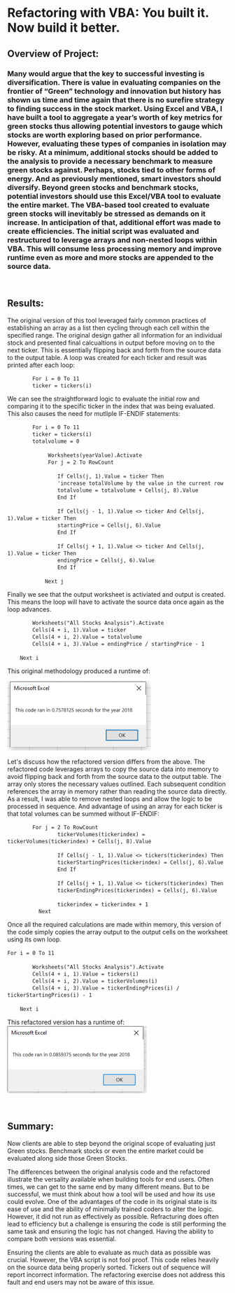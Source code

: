 # Refactoring with VBA: You built it.  Now build it better.

## Overview of Project:

### Many would argue that the key to successful investing is diversification.  There is value in evaluating companies on the frontier of “Green” technology and innovation but history has shown us time and time again that there is no surefire strategy to finding success in the stock market.  Using Excel and VBA, I have built a tool to aggregate a year’s worth of key metrics for green stocks thus allowing potential investors to gauge which stocks are worth exploring based on prior performance.    However, evaluating these types of companies in isolation may be risky.  At a minimum, additional stocks should be added to the analysis to provide a necessary benchmark to measure green stocks against.  Perhaps, stocks tied to other forms of energy.  And as previously mentioned, smart investors should diversify.  Beyond green stocks and benchmark stocks, potential investors should use this Excel/VBA tool to evaluate the entire market.  The VBA-based tool created to evaluate green stocks will inevitably be stressed as demands on it increase.  In anticipation of that, additional effort was made to create efficiencies.  The initial script was evaluated and restructured to leverage arrays and non-nested loops within VBA.  This will consume less processing memory and improve runtime even as more and more stocks are appended to the source data.  
 <br>

## Results:

The original version of this tool leveraged fairly common practices of establishing an array as a list then cycling through each cell within the specified range. The original design gather all information for an individual stock and presented final calcualtions in output before moving on to the next ticker.  This is essentially  flipping back and forth from the source data to the output table.  A loop was created for each ticker and result was printed after each loop:  
            
            For i = 0 To 11
            ticker = tickers(i)
            
We can see the straightforward logic to evaluate the initial row and comparing it to the specific ticker in the index that was being evaluated.  This also causes the need for mutliple IF-ENDIF statements:
        
            For i = 0 To 11
            ticker = tickers(i)
            totalvolume = 0
 
                 Worksheets(yearValue).Activate
                 For j = 2 To RowCount

                    If Cells(j, 1).Value = ticker Then
                    'increase totalVolume by the value in the current row
                    totalvolume = totalvolume + Cells(j, 8).Value
                    End If
 
                    If Cells(j - 1, 1).Value <> ticker And Cells(j, 1).Value = ticker Then
                    startingPrice = Cells(j, 6).Value
                    End If
 
                    If Cells(j + 1, 1).Value <> ticker And Cells(j, 1).Value = ticker Then
                    endingPrice = Cells(j, 6).Value
                    End If
                    
                Next j
                
Finally we see that the output worksheet is activiated and output is created. This means the loop will have to activate the source data once again as the loop advances. 

            Worksheets("All Stocks Analysis").Activate
            Cells(4 + i, 1).Value = ticker
            Cells(4 + i, 2).Value = totalvolume
            Cells(4 + i, 3).Value = endingPrice / startingPrice - 1
            
        Next i

This original methodology produced a runtime of:
    
![model](https://github.com/VinoSarran/Module2_VBA_Refactoring/blob/8e88873fc9afbfe73676b5d4c0bd16003f6b8a72/VBA_Challenge_2018%20(2).png?raw=true)

Let's discuss how the refactored version differs from the above.  The refactored code leverages arrays to copy the source data into memory to avoid flipping back and forth from the source data to the output table.  The array only stores the necessary values outlined. Each subsequent condition references the array in memory rather than reading the source data directly.  As a result, I was able to remove nested loops and allow the logic to be processed in sequence.  And advantage of using an array for each ticker is that total volumes can be summed without IF-ENDIF:   
            
            For j = 2 To RowCount
                    tickerVolumes(tickerindex) = tickerVolumes(tickerindex) + Cells(j, 8).Value
 
                    If Cells(j - 1, 1).Value <> tickers(tickerindex) Then
                    tickerStartingPrices(tickerindex) = Cells(j, 6).Value
                    End If
 
                    If Cells(j + 1, 1).Value <> tickers(tickerindex) Then
                    tickerEndingPrices(tickerindex) = Cells(j, 6).Value
                    
                    tickerindex = tickerindex + 1
              Next
              
Once all the required calculations are made within memory, this version of the code simply copies the array output to the output cells on the worksheet using its own loop.  
   
    For i = 0 To 11
            
            Worksheets("All Stocks Analysis").Activate
            Cells(4 + i, 1).Value = tickers(i)
            Cells(4 + i, 2).Value = tickerVolumes(i)
            Cells(4 + i, 3).Value = tickerEndingPrices(i) / tickerStartingPrices(i) - 1
            
        Next i
   
   
   
   This refactored version has a runtime of:
       <br>
 ![alt text](https://github.com/VinoSarran/Module2_VBA_Refactoring/blob/main/VBA_Challenge_2018.png?raw=true)


 <br>

## Summary: 

Now clients are able to step beyond the original scope of evaluating just Green stocks.  Benchmark stocks or even the entire market could be evaluated along side those Green Stocks.  

The differences between the original analysis code and the refactored illustrate the versality available when building tools for end users.  Often times, we can get to the same end by many different means.  But to be successful, we must think about how a tool will be used and how its use could evolve.  One of the advantages of the code in its original state is its ease of use and the ability of minimally trained coders to alter the logic.  However, it did not run as effectively as possible.  Refracturing does often lead to efficiency but a challenge is ensuring the code is still performing the same task and ensuring the logic has not changed.  Having the ability to compare both versions was essential.       
 
Ensuring the clients are able to evaluate as much data as possible was crucial.  However, the VBA script is not fool proof.  This code relies heavily on the source data being properly sorted.  Tickers out of sequence will report incorrect information.  The refactoring exercise does not address this fault and end users may not be aware of this issue. 

